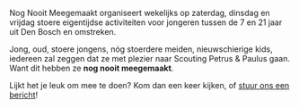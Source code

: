 Nog Nooit Meegemaakt organiseert wekelijks op zaterdag,
dinsdag en vrijdag stoere eigentijdse activiteiten voor jongeren
tussen de 7 en 21 jaar uit Den Bosch en omstreken.

Jong, oud, stoere jongens, nóg stoerdere meiden, nieuwschierige kids, iedereen zal zeggen
dat ze met plezier naar Scouting Petrus & Paulus gaan. Want dit hebben ze **nog nooit meegemaakt**.

Lijkt het je leuk om mee te doen? Kom dan een keer kijken, of [stuur ons een bericht](/contact)!
